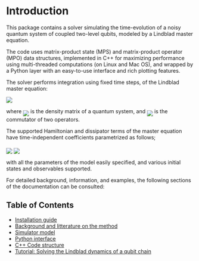 # Introduction

This package contains a solver simulating the time-evolution of a noisy quantum system of coupled two-level qubits, modeled by a Lindblad master equation.

The code uses matrix-product state (MPS) and matrix-product operator (MPO) data structures, implemented in C++ for maximizing performance using multi-threaded computations (on Linux and Mac OS), and wrapped by a Python layer with an easy-to-use interface and rich plotting features.

The solver performs integration using fixed time steps, of the Lindblad master equation:

<img src="https://render.githubusercontent.com/render/math?math=\frac{\partial}{\partial t}\rho = -\frac{i}{\hbar}[H,\rho]%2b\mathcal{D}[\rho]">

where <img src="https://render.githubusercontent.com/render/math?math=\rho" style="vertical-align:bottom"> is the density matrix of a quantum system, and
<span style="margin-bottom:50px"><img src="https://render.githubusercontent.com/render/math?math=[\cdot,\cdot]" align=middle></span> is the commutator of two operators.

The supported Hamiltonian and dissipator terms of the master equation have time-independent coefficients parametrized as follows;

<img src="https://render.githubusercontent.com/render/math?math={H}/{\hbar} = \sum_{i}\frac{1}{2}\left(h_{z,i}\sigma_i^z  %2b h_{x,i}\sigma_i^x %2b h_{y,i}\sigma_i^y\right) %2b \frac{1}{2}\sum_{ i}^N\sum_{ j\neq i}^N \left(J_{ij}\sigma^x_i \sigma^x_{j} %2b J_{ij}\sigma^y_i \sigma^y_{j} %2b J_{ij}^z \sigma^z_i \sigma^z_{j}\right)" align=middle>

<img src="https://render.githubusercontent.com/render/math?math=\mathcal{D}[\rho] = \sum_i g_{0,i}\left(\sigma_i^%2b \rho\sigma_i^- - \frac{1}{2} \{\sigma_i^- \sigma_i^%2b,\rho\}\right) %2b \sum_i g_{1,i}\left( \sigma_i^-\rho \sigma_i^{%2b}-\frac{1}{2}\left\{\sigma_i^{%2b}\sigma_i^-,\rho\right\}\right) %2b \sum_i g_{2,i} \left(\sigma_i^z \rho\sigma_i^z - \rho\right)" style="vertical-align:bottom">

with all the parameters of the model easily specified, and various initial states and observables supported.

For detailed background, information, and examples, the following sections of the documentation can be consulted:

## Table of Contents

* [Installation guide](docs/INSTALL.md)
* [Background and litterature on the method](docs/background.md)
* [Simulator model](docs/MODEL.md)
* [Python interface](docs/API_DOCS.md)
* [C++ Code structure](docs/CODE_STRUCTURE.md)
* [Tutorial: Solving the Lindblad dynamics of a qubit chain](examples/qubit_chain_tutorial.ipynb)
